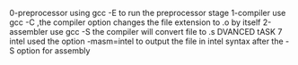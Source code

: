 0-preprocessor using gcc -E to run the preprocessor stage 
1-compiler use gcc -C ,the compiler option changes the file extension to .o by itself
2-assembler use gcc -S the compiler will convert file to .s
DVANCED tASK 
7 intel
used the option -masm=intel to output the file in intel syntax after the -S option for assembly
